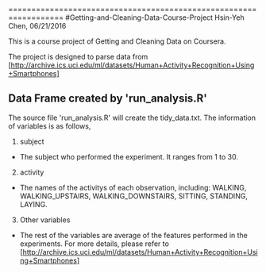 ==================================================================
#Getting-and-Cleaning-Data-Course-Project
Hsin-Yeh Chen, 06/21/2016

This is a course project of Getting and Cleaning Data on Coursera.

The project is designed to parse data from 
[http://archive.ics.uci.edu/ml/datasets/Human+Activity+Recognition+Using+Smartphones]

## Data Frame created by 'run_analysis.R'
The source file 'run_analysis.R' will create the tidy_data.txt. The information of variables is as follows, 

1. subject
  * The subject who performed the experiment. It ranges from 1 to 30. 

2. activity
  * The names of the activitys of each observation, including: WALKING, WALKING_UPSTAIRS, WALKING_DOWNSTAIRS, SITTING, STANDING, LAYING.  

3. Other variables
  * The rest of the variables are average of the features performed in the experiments. For more details, please refer to 
   [http://archive.ics.uci.edu/ml/datasets/Human+Activity+Recognition+Using+Smartphones]